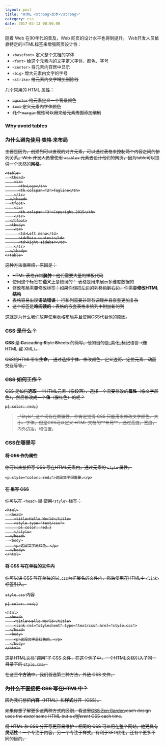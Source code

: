 ```yaml
---
layout: post
title: "HTML <strong>文本</strong>"
category: css
date: 2017-03-13 00:00:00
---
```


随着 Web 在90年代的普及，Web 网页的设计水平也得到提升。 Web开发人员依靠特定的HTML标签来增强网页设计性：

* `<basefont>` 定义整个文档的字体
* `<font>` 给这个元素内的文字定义字体、颜色、字号
* `<center>` 将元素内容居中显示
* `<big>` 增大元素内文字的字号
* `<strike>` <strike> 给元素内文字增加删除线 <strike>

几个常用的 HTML 属性：

* `bgcolor` 给元素定义一个背景颜色
* `text` 定义元素内字体颜色
* 几个 `margin` 属性可以用来给元素周围添加编剧

### Why avoid tables

### 为什么避免使用 表格 来布局

主要是因为，创建列可以直观的对齐元素，可以通过表格来控制两个内容之间的排列关系。Web 开发人员曾使用 `<table>` 元素去设计他们的网页，因为table可以提供一个天然的**网格**。

```
<table>
  <thead>
    <tr>
      <th>Logo</th>
      <th colspan="2">Tagline</th>
    </tr>
  </thead>
  <tfoot>
    <tr>
      <th colspan="3">Copyright 2015</th>
    </tr>
  </tfoot>
  <tbody>
    <tr>
      <td>Left menu</td>
      <td>Main content</td>
      <td>Right sidebar</td>
    </tr>
  </tbody>
</table>
```

这种方法很麻烦，原因是：

* HTML 表格非常**臃肿**：他们需要大量的样板代码
* 使用这个标签在**语义**上是错误的： 表格是用来展示多维度数据的
* 修改布局需要修改标签：如果你想把左边的列移动到右边，你需要**修改HTML结构**
* 表格容易出现**语法错误**： 行和列需要非常有调理并且嵌套更加复杂
* 这个标签是**难阅读的**：表格的嵌套表格来给列中附加新的列

这就是为什么我们放弃使用表格布局并且使用CSS代替他的原因。

### CSS 是什么？

**CSS** 是 **C**ascading **S**tyle **S**heets 的简写。他的目的是_美化_标记语言（像 HTML 或 XML）。

CSS给HTML带来**生命**， 通过选择字体、修改颜色、定义边距、定位元素、动画交互等等。

### CSS 如何工作？

CSS 是如何**选取**一个HTML元素（像段落），选择一个需要修改的**属性**（像文字颜色），然后修改成一个**值**（像红色）的呢？

```
p{ color: red;}
```

<blockquote>
_"Style"_这个词存在欺骗性，你肯定觉得 CSS 只能用来修改文字颜色、大小、字体。但是CSS可以定义 HTML 文档的**布局**，通过高度，宽度，内外边距，和位置。
</blockquote>

### CSS在哪里写

#### 将 CSS 作为属性

你可以直接把写 CSS 写在HTML元素内，通过元素的 `style` 属性。

```
<p style="color: red;">这段文字很重要.</p>
```

#### 在 <head> 里写 CSS

你可以在 `<head>` 里 使用`<style>` 标签：

```
<html>
  <head>
    <title>Hello World</title>
    <style type="text/css">
      p{ color: red;}
    </style>
  </head>
  <body>
    <p>这段文字是红色。</p>
  </body>
</html>
```

#### 将 CSS 写在单独的文件内

你可以讲 CSS 写在单独的以`.css`为扩展名的文件内，然后使用在HTML中 `<link>` 标签引入。

`style.css` 内容
```
p{ color: red;}
```

```
<html>
  <head>
    <title>Hello World</title>
    <link rel="stylesheet" type="text/css" href="style.css">
  </head>
  <body>
    <p>这段文字是红色的。</p>
  </body>
</html>
```

这是HTML文档“调用”了 CSS 文件，在这个例子中，一个HTML文档引入了同一目录下的 `style.css`。

在这**三个方法**中，我们首选第三种方法，外链 CSS 文件。

### 为什么不直接把 CSS 写在HTML中？

因为我们想把**内容**（HTML）和**样式**分开（CSS）。

如果你想了解更多这两种方式的区别，看这里[CSS Zen Garden](http://www.csszengarden.com/):each design uses the _exact_ same HTML but a _different_ CSS each time.

将 HTML 和 CSS 分开写更容易维护：相同的 CSS 可以用在整个网站。他更具有**灵活性**：一个专注于内容，另一个专注于样式。有利于SEO优化，还有个更多不同的目的。